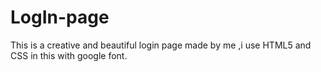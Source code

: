 # LogIn-page
This is a creative and beautiful  login page made by me ,i use HTML5 and CSS in this with google font.
